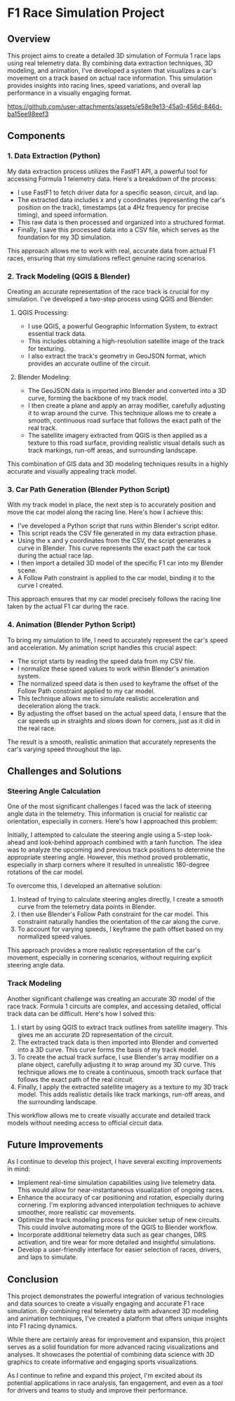 # F1 Race Simulation Project

## Overview

This project aims to create a detailed 3D simulation of Formula 1 race laps using real telemetry data. By combining data extraction techniques, 3D modeling, and animation, I've developed a system that visualizes a car's movement on a track based on actual race information. This simulation provides insights into racing lines, speed variations, and overall lap performance in a visually engaging format.


https://github.com/user-attachments/assets/e58e9e13-45a0-456d-846d-ba15ee98eef3


## Components

### 1. Data Extraction (Python)

My data extraction process utilizes the FastF1 API, a powerful tool for accessing Formula 1 telemetry data. Here's a breakdown of the process:

- I use FastF1 to fetch driver data for a specific season, circuit, and lap.
- The extracted data includes x and y coordinates (representing the car's position on the track), timestamps (at a 4Hz frequency for precise timing), and speed information.
- This raw data is then processed and organized into a structured format.
- Finally, I save this processed data into a CSV file, which serves as the foundation for my 3D simulation.

This approach allows me to work with real, accurate data from actual F1 races, ensuring that my simulations reflect genuine racing scenarios.

### 2. Track Modeling (QGIS & Blender)

Creating an accurate representation of the race track is crucial for my simulation. I've developed a two-step process using QGIS and Blender:

1. QGIS Processing:
   - I use QGIS, a powerful Geographic Information System, to extract essential track data.
   - This includes obtaining a high-resolution satellite image of the track for texturing.
   - I also extract the track's geometry in GeoJSON format, which provides an accurate outline of the circuit.

2. Blender Modeling:
   - The GeoJSON data is imported into Blender and converted into a 3D curve, forming the backbone of my track model.
   - I then create a plane and apply an array modifier, carefully adjusting it to wrap around the curve. This technique allows me to create a smooth, continuous road surface that follows the exact path of the real track.
   - The satellite imagery extracted from QGIS is then applied as a texture to this road surface, providing realistic visual details such as track markings, run-off areas, and surrounding landscape.

This combination of GIS data and 3D modeling techniques results in a highly accurate and visually appealing track model.

### 3. Car Path Generation (Blender Python Script)

With my track model in place, the next step is to accurately position and move the car model along the racing line. Here's how I achieve this:

- I've developed a Python script that runs within Blender's script editor.
- This script reads the CSV file generated in my data extraction phase.
- Using the x and y coordinates from the CSV, the script generates a curve in Blender. This curve represents the exact path the car took during the actual race lap.
- I then import a detailed 3D model of the specific F1 car into my Blender scene.
- A Follow Path constraint is applied to the car model, binding it to the curve I created.

This approach ensures that my car model precisely follows the racing line taken by the actual F1 car during the race.

### 4. Animation (Blender Python Script)

To bring my simulation to life, I need to accurately represent the car's speed and acceleration. My animation script handles this crucial aspect:

- The script starts by reading the speed data from my CSV file.
- I normalize these speed values to work within Blender's animation system.
- The normalized speed data is then used to keyframe the offset of the Follow Path constraint applied to my car model.
- This technique allows me to simulate realistic acceleration and deceleration along the track.
- By adjusting the offset based on the actual speed data, I ensure that the car speeds up in straights and slows down for corners, just as it did in the real race.

The result is a smooth, realistic animation that accurately represents the car's varying speed throughout the lap.

## Challenges and Solutions

### Steering Angle Calculation

One of the most significant challenges I faced was the lack of steering angle data in the telemetry. This information is crucial for realistic car orientation, especially in corners. Here's how I approached this problem:

Initially, I attempted to calculate the steering angle using a 5-step look-ahead and look-behind approach combined with a tanh function. The idea was to analyze the upcoming and previous track positions to determine the appropriate steering angle. However, this method proved problematic, especially in sharp corners where it resulted in unrealistic 180-degree rotations of the car model.

To overcome this, I developed an alternative solution:
1. Instead of trying to calculate steering angles directly, I create a smooth curve from the telemetry data points in Blender.
2. I then use Blender's Follow Path constraint for the car model. This constraint naturally handles the orientation of the car along the curve.
3. To account for varying speeds, I keyframe the path offset based on my normalized speed values.

This approach provides a more realistic representation of the car's movement, especially in cornering scenarios, without requiring explicit steering angle data.

### Track Modeling

Another significant challenge was creating an accurate 3D model of the race track. Formula 1 circuits are complex, and accessing detailed, official track data can be difficult. Here's how I solved this:

1. I start by using QGIS to extract track outlines from satellite imagery. This gives me an accurate 2D representation of the circuit.
2. The extracted track data is then imported into Blender and converted into a 3D curve. This curve forms the basis of my track model.
3. To create the actual track surface, I use Blender's array modifier on a plane object, carefully adjusting it to wrap around my 3D curve. This technique allows me to create a continuous, smooth track surface that follows the exact path of the real circuit.
4. Finally, I apply the extracted satellite imagery as a texture to my 3D track model. This adds realistic details like track markings, run-off areas, and the surrounding landscape.

This workflow allows me to create visually accurate and detailed track models without needing access to official circuit data.

## Future Improvements

As I continue to develop this project, I have several exciting improvements in mind:

- Implement real-time simulation capabilities using live telemetry data. This would allow for near-instantaneous visualization of ongoing races.
- Enhance the accuracy of car positioning and rotation, especially during cornering. I'm exploring advanced interpolation techniques to achieve smoother, more realistic car movements.
- Optimize the track modeling process for quicker setup of new circuits. This could involve automating more of the QGIS to Blender workflow.
- Incorporate additional telemetry data such as gear changes, DRS activation, and tire wear for more detailed and insightful simulations.
- Develop a user-friendly interface for easier selection of races, drivers, and laps to simulate.

## Conclusion

This project demonstrates the powerful integration of various technologies and data sources to create a visually engaging and accurate F1 race simulation. By combining real telemetry data with advanced 3D modeling and animation techniques, I've created a platform that offers unique insights into F1 racing dynamics.

While there are certainly areas for improvement and expansion, this project serves as a solid foundation for more advanced racing visualizations and analyses. It showcases the potential of combining data science with 3D graphics to create informative and engaging sports visualizations.

As I continue to refine and expand this project, I'm excited about its potential applications in race analysis, fan engagement, and even as a tool for drivers and teams to study and improve their performance.
